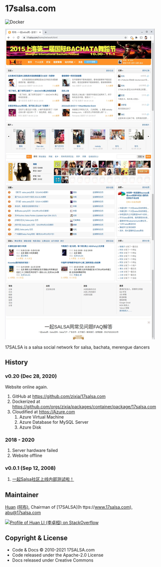 # 17salsa.com

![Docker](https://github.com/zixia/17salsa.com/workflows/Docker/badge.svg)

![17SALSA.com](docs/images/17salsa-website.webp)

17SALSA is a salsa social network for salsa, bachata, merengue dancers

## History

### v0.20 (Dec 28, 2020)

Website online again.

1. GitHub at <https://github.com/zixia/17salsa.com>
1. Dockerized at <https://github.com/orgs/zixia/packages/container/package/17salsa.com>
1. Cloudified at <https://Azure.com>
    1. Azure Virtual Machine
    1. Azure Database for MySQL Server
    1. Azure Disk

### 2018 - 2020

1. Server hardware failed
1. Website offline

### v0.0.1 (Sep 12, 2008)

1. [一起Salsa社区上线内部测试啦！](https://17salsa.com/home/space-1-do-blog-id-1.html)

## Maintainer

[Huan](https://github.com/huan) [(阿布)](http://17salsa.com/home/abu), Chairman of [17SALSA](h
ttps://www.17salsa.com), <abu@17salsa.com>

[![Profile of Huan LI (李卓桓) on StackOverflow](https://stackoverflow.com/users/flair/1123955.png)](https://stackoverflow.com/users/1123955/huan)

## Copyright & License

- Code & Docs © 2010-2021 17SALSA.com
- Code released under the Apache-2.0 License
- Docs released under Creative Commons
